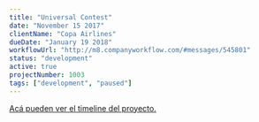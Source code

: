 ```yaml
---
title: "Universal Contest"
date: "November 15 2017"
clientName: "Copa Airlines"
dueDate: "January 19 2018"
workflowUrl: "http://m8.companyworkflow.com/#messages/545801"
status: "development"
active: true
projectNumber: 1003
tags: ["development", "paused"]
---
```


[Acá pueden ver el timeline del proyecto.](https://docs.google.com/spreadsheets/d/1G7G0gPeyXhnjzpByD7u5MqvzaprDEqO1byzb8FCoOi8/edit#gid=2002534962)
